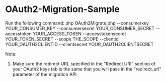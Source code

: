 # OAuth2-Migration-Sample
Run the following command:
php OAuth2Migrate.php --consumerkey YOUR_CONSUMER_KEY --consumersecret YOUR_CONSUMER_SECRET --accesstoken YOUR_ACCESS_TOKEN --accesstokensecret YOUR_TOKEN_SECRET --scope THE_SCOPE --clientid YOUR_OAUTH2CLIENTID --clientsecret YOUR_OAUTH2CLIENTSECRET

Note:
1. Make sure the redirect URL specified in the "Redirect URI" section of your OAuth2 keys tab is the same that you will pass in the "redirect_uri" parameter of the migration API.